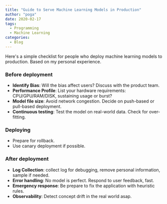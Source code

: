 ```yaml
---
title: "Guide to Serve Machine Learning Models in Production"
author: "poga"
date: 2020-02-17
tags:
  - Programming
  - Machine Learning
categories:
  - Blog
---
```


Here's a simple checklist for people who deploy machine learning models to production. Based on my personal experience.

<!--more-->

### Before deployment

- **Identify Bias**: Will the bias affect users? Discuss with the product team.
- **Performance Profile**: List your hardware requirements: CPU/GPU/RAM/DISK, sustaining usage or burst?
- **Model file size**: Avoid network congestion. Decide on push-based or pull-based deployment.
- **Continuous testing**: Test the model on real-world data. Check for over-fitting.

### Deploying

* Prepare for rollback.
* Use canary deployment if possible.

### After deployment

* **Log Collection**: collect log for debugging, remove personal information, sample if needed.
* **Error handling**: No model is perfect. Respond to user feedback, fast.
* **Emergency response**: Be prepare to fix the application with heuristic rules.
* **Observability**: Detect concept drift in the real world asap.
